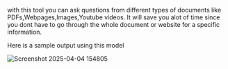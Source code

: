 with this tool you can ask questions from different types of documents like PDFs,Webpages,Images,Youtube videos.
It will save you alot of time since you dont have to go through the whole document or website for a specific information.

Here is a sample output using this model

![Screenshot 2025-04-04 154805](https://github.com/user-attachments/assets/ff78c920-01a6-4e86-94cd-0bad311380d3)
